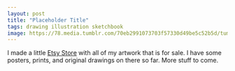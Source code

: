 ```yaml
---
layout: post
title: "Placeholder Title"
tags: drawing illustration sketchbook
image: https://78.media.tumblr.com/70eb2991073703f57330d49be5c52b5d/tumblr_nejfk66TLA1qbng02o1_500.jpg
---
```

I made a little [Etsy Store](http://www.etsy.com/shop/moonguts) with all of my artwork that is for sale. I have some posters, prints, and original drawings on there so far. More stuff to come. 